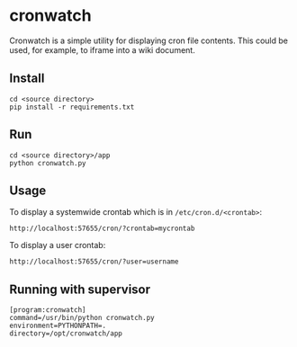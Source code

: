 cronwatch
=========

Cronwatch is a simple utility for displaying cron file contents. This could be used, for example, to iframe into a wiki document.

Install
-------

    cd <source directory>
    pip install -r requirements.txt

Run
-------

    cd <source directory>/app
    python cronwatch.py

Usage
-----

To display a systemwide crontab which is in `/etc/cron.d/<crontab>`:

    http://localhost:57655/cron/?crontab=mycrontab

To display a user crontab:

    http://localhost:57655/cron/?user=username

Running with supervisor
-----------------------

    [program:cronwatch]
    command=/usr/bin/python cronwatch.py
    environment=PYTHONPATH=.
    directory=/opt/cronwatch/app
